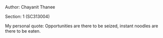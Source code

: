 Author: Chayanit Thanee

Section: 1 (SC313004)

My personal quote: Opportunities are there to be seized, instant noodles are there to be eaten.
